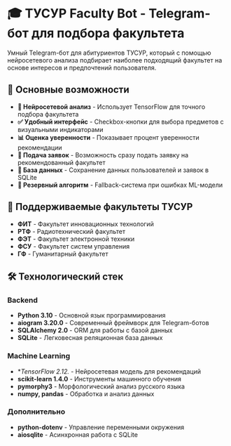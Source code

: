 # 🎓 ТУСУР Faculty Bot - Telegram-бот для подбора факультета

Умный Telegram-бот для абитуриентов ТУСУР, который с помощью нейросетевого анализа подбирает наиболее подходящий факультет на основе интересов и предпочтений пользователя.

## 🚀 Основные возможности

- **🧠 Нейросетевой анализ** - Использует TensorFlow для точного подбора факультета
- **✅ Удобный интерфейс** - Checkbox-кнопки для выбора предметов с визуальными индикаторами
- **📊 Оценка уверенности** - Показывает процент уверенности рекомендации
- **📝 Подача заявок** - Возможность сразу подать заявку на рекомендованный факультет
- **💾 База данных** - Сохранение данных пользователей и заявок в SQLite
- **🔄 Резервный алгоритм** - Fallback-система при ошибках ML-модели

## 🏫 Поддерживаемые факультеты ТУСУР

- **ФИТ** - Факультет инновационных технологий
- **РТФ** - Радиотехнический факультет  
- **ФЭТ** - Факультет электронной техники
- **ФСУ** - Факультет систем управления
- **ГФ** - Гуманитарный факультет

## 🛠 Технологический стек

### Backend
- **Python 3.10** - Основной язык программирования
- **aiogram 3.20.0** - Современный фреймворк для Telegram-ботов
- **SQLAlchemy 2.0** - ORM для работы с базой данных
- **SQLite** - Легковесная реляционная база данных

### Machine Learning
- **TensorFlow 2.12.* - Нейросетевая модель для рекомендаций
- **scikit-learn 1.4.0** - Инструменты машинного обучения
- **pymorphy3** - Морфологический анализ русского языка
- **numpy, pandas** - Обработка и анализ данных

### Дополнительно  
- **python-dotenv** - Управление переменными окружения
- **aiosqlite** - Асинхронная работа с SQLite